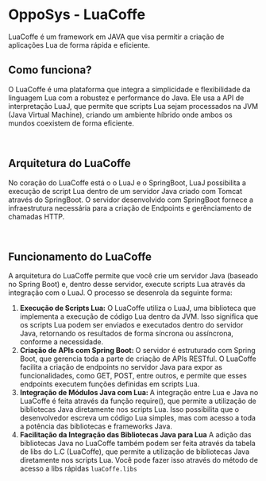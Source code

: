 <h1>OppoSys - LuaCoffe</h1>
<p>LuaCoffe é um framework em JAVA que visa permitir a criação de aplicações Lua de forma rápida e eficiente.</p>
<h2>Como funciona?</h2>
<p>O LuaCoffe é uma plataforma que integra a simplicidade e flexibilidade da linguagem Lua com a robustez e performance do Java. Ele usa a API de interpretação LuaJ, que permite que scripts Lua sejam processados na JVM (Java Virtual Machine), criando um ambiente híbrido onde ambos os mundos coexistem de forma eficiente.
</p>
</br>
<h2>Arquitetura do LuaCoffe</h2>
<p>
No coração do LuaCoffe está o o LuaJ e o SpringBoot, LuaJ possibilita a execução de script Lua dentro de um servidor Java criado com Tomcat através do SpringBoot. O servidor desenvolvido com SpringBoot fornece a infraestrutura necessária para a criação de Endpoints e gerênciamento de chamadas HTTP.
</p>
</br>
<h2>Funcionamento do LuaCoffe</h2>
<p>
A arquitetura do LuaCoffe permite que você crie um servidor Java (baseado no Spring Boot) e, dentro desse servidor, execute scripts Lua através da integração com o LuaJ. O processo se desenrola da seguinte forma:
</p>
<ol>
<li><b>Execução de Scripts Lua:</b>
O LuaCoffe utiliza o LuaJ, uma biblioteca que implementa a execução de código Lua dentro da JVM. Isso significa que os scripts Lua podem ser enviados e executados dentro do servidor Java, retornando os resultados de forma síncrona ou assíncrona, conforme a necessidade.
</li>
<li><b>Criação de APIs com Spring Boot: </b>
O servidor é estruturado com Spring Boot, que gerencia toda a parte de criação de APIs RESTful. O LuaCoffe facilita a criação de endpoints no servidor Java para expor as funcionalidades, como GET, POST, entre outros, e permite que esses endpoints executem funções definidas em scripts Lua.
</li>
<li><b>Integração de Módulos Java com Lua: </b>
A integração entre Lua e Java no LuaCoffe é feita através da função require(), que permite a utilização de bibliotecas Java diretamente nos scripts Lua. Isso possibilita que o desenvolvedor escreva um código Lua simples, mas com acesso a toda a potência das bibliotecas e frameworks Java.
</li>
<li><b>Facilitação da Integração das Bibliotecas Java para Lua</b>
A adição das bibliotecas Java no LuaCoffe também podem ser feita através da tabela de libs do L.C (LuaCoffe), que permite a utilização de bibliotecas Java diretamente nos scripts Lua. Você pode fazer isso através do método de acesso a libs rápidas <code>luaCoffe.libs</code>
</li>

</ol>